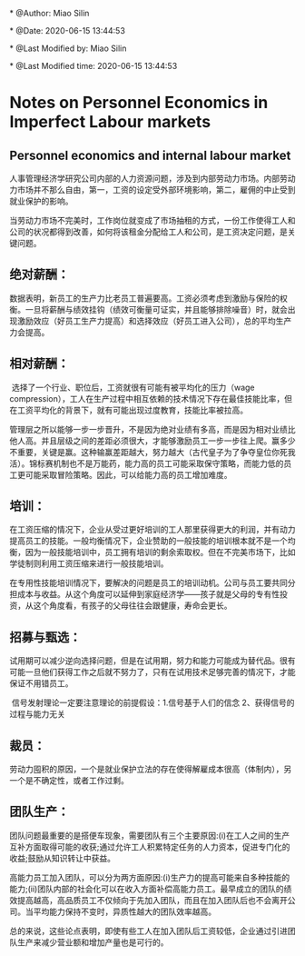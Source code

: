  \* @Author: Miao Silin 

 \* @Date: 2020-06-15 13:44:53 

 \* @Last Modified by:  Miao Silin 

 \* @Last Modified time: 2020-06-15 13:44:53 

 

#  Notes on Personnel Economics in Imperfect Labour markets 

## Personnel economics and internal labour market

​		人事管理经济学研究公司内部的人力资源问题，涉及到内部劳动力市场。内部劳动力市场并不那么自由，第一，工资的设定受外部环境影响，第二，雇佣的中止受到就业保护的影响。

​		当劳动力市场不完美时，工作岗位就变成了市场抽租的方式，一份工作使得工人和公司的状况都得到改善，如何将该租金分配给工人和公司，是工资决定问题，是关键问题。



## 绝对薪酬：

​		数据表明，新员工的生产力比老员工普遍要高。工资必须考虑到激励与保险的权衡。一旦将薪酬与绩效挂钩（绩效可衡量可证实，并且能够排除噪音）时，就会出现激励效应（好员工生产力提高）和选择效应（好员工进入公司），总的平均生产力会提高。



## 相对薪酬：

​		选择了一个行业、职位后，工资就很有可能有被平均化的压力（wage compression），工人在生产过程中相互依赖的技术情况下存在最佳技能比率，但在工资平均化的背景下，就有可能出现过度教育，技能比率被拉高。

​		管理层之所以能够一步一步晋升，不是因为绝对业绩有多高，而是因为相对业绩比他人高。并且层级之间的差距必须很大，才能够激励员工一步一步往上爬。赢多少不重要，关键是赢。这种输赢差距越大，努力越大（古代皇子为了争夺皇位你死我活）。锦标赛机制也不是万能药，能力高的员工可能采取保守策略，而能力低的员工更可能采取冒险策略。因此，可以给能力高的员工增加难度。



## 培训：

​		在工资压缩的情况下，企业从受过更好培训的工人那里获得更大的利润，并有动力提高员工的技能。一般均衡情况下，企业赞助的一般技能的培训根本就不是一个均衡，因为一般技能培训中，员工拥有培训的剩余索取权。但在不完美市场下，比如学徒制则利用工资压缩来进行一般技能培训。

​		在专用性技能培训情况下，要解决的问题是员工的培训动机。公司与员工要共同分担成本与收益。从这个角度可以延伸到家庭经济学——孩子就是父母的专有性投资，从这个角度看，有孩子的父母往往会跟健康，寿命会更长。



## 招募与甄选：



​		试用期可以减少逆向选择问题，但是在试用期，努力和能力可能成为替代品。很有可能一旦他们获得工作之后就不努力了，只有在试用技术足够完善的情况下，才能保证不用错员工。



​		信号发射理论一定要注意理论的前提假设：1.信号基于人们的信念 2、获得信号的过程与能力无关



## 裁员：

劳动力囤积的原因，一个是就业保护立法的存在使得解雇成本很高（体制内），另一个是不确定性，或者工作过剩。



## 团队生产：

​        团队问题最重要的是搭便车现象，需要团队有三个主要原因:(i)在工人之间的生产互补方面取得可能的收获;通过允许工人积累特定任务的人力资本，促进专门化的收益;鼓励从知识转让中获益。

​		高能力员工加入团队，可以分为两方面原因:(i)生产力的提高可能来自多种技能的能力;(ii)团队内部的社会化可以在收入方面补偿高能力员工。最早成立的团队的绩效提高越高，高品质员工不仅倾向于先加入团队，而且在加入团队后也不会离开公司。当平均能力保持不变时，异质性越大的团队效率越高。 

​		总的来说，这些论点表明，即使有些工人在加入团队后工资较低，企业通过引进团队生产来减少营业额和增加产量也是可行的。